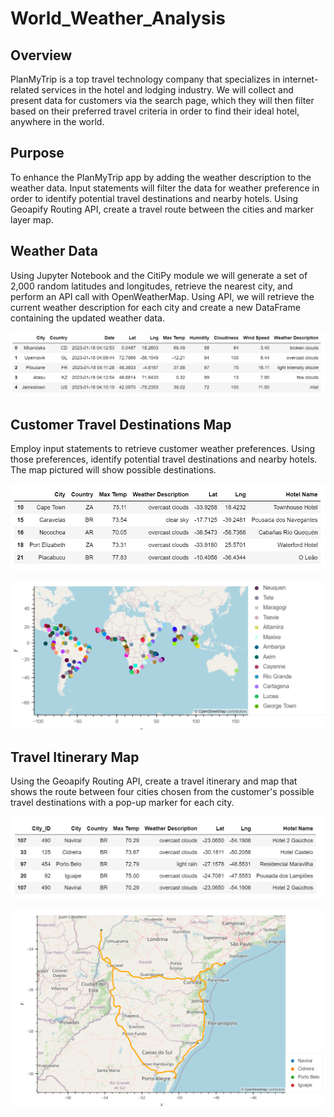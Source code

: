 # World_Weather_Analysis
## Overview
PlanMyTrip is a top travel technology company that specializes in internet-related services in the hotel and lodging industry. We will collect and present data for customers via the search page, which they will then filter based on their preferred travel criteria in order to find their ideal hotel, anywhere in the world. 
## Purpose
To enhance the PlanMyTrip app by adding the weather description to the weather data. Input statements will filter the data for weather preference in order to identify potential travel destinations and nearby hotels. Using Geoapify Routing API, create a travel route between the cities and marker layer map. 
## Weather Data
Using Jupyter Notebook and the CitiPy module we will generate a set of 2,000 random latitudes and longitudes, retrieve the nearest city, and perform an API call with OpenWeatherMap. Using API, we will retrieve the current weather description for each city and create a new DataFrame containing the updated weather data.

![1](Images/1.png)

## Customer Travel Destinations Map
Employ input statements to retrieve customer weather preferences. Using those preferences, identify potential travel destinations and nearby hotels. The map pictured will show possible destinations. 

![2](Images/2.png)

![3](Images/3.png)

## Travel Itinerary Map
Using the Geoapify Routing API, create a travel itinerary and map that shows the route between four cities chosen from the customer's possible travel destinations with a pop-up marker for each city.

![4](Images/4.png)

![5](Images/5.png)
